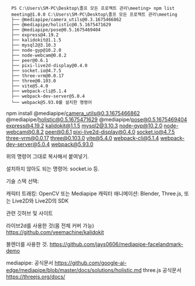 	  PS C:\Users\SM-PC\Desktop\졸프 모든 프로젝트 관리\meeting> npm list
	  meeting@1.0.0 C:\Users\SM-PC\Desktop\졸프 모든 프로젝트 관리\meeting
	  ├── @mediapipe/camera_utils@0.3.1675466862
	  ├── @mediapipe/holistic@0.5.1675471629
	  ├── @mediapipe/pose@0.5.1675469404
	  ├── express@4.19.2
	  ├── kalidokit@1.1.5
	  ├── mysql2@3.10.3
	  ├── node-gyp@10.2.0
	  ├── node-webcam@0.8.2
	  ├── peer@0.6.1
	  ├── pixi-live2d-display@0.4.0
	  ├── socket.io@4.7.5
	  ├── three-vrm@0.0.17
	  ├── three@0.103.0
	  ├── vite@5.4.0
	  ├── webpack-cli@5.1.4
	  ├── webpack-dev-server@5.0.4
	  └── webpack@5.93.0를 설치한 명령어

npm install @mediapipe/camera_utils@0.3.1675466862 @mediapipe/holistic@0.5.1675471629 @mediapipe/pose@0.5.1675469404 express@4.19.2 kalidokit@1.1.5 mysql2@3.10.3 node-gyp@10.2.0 node-webcam@0.8.2 peer@0.6.1 pixi-live2d-display@0.4.0 socket.io@4.7.5 three-vrm@0.0.17 three@0.103.0 vite@5.4.0 webpack-cli@5.1.4 webpack-dev-server@5.0.4 webpack@5.93.0

위의 명령어 그대로 복사해서 붙여넣기.

설치하지 않아도 되는 명령어: socket.io 등. 

기술 스택 선택:

캐릭터 트래킹: OpenCV 또는 Mediapipe
캐릭터 애니메이션: Blender, Three.js, 또는 Live2D와 Live2D의 SDK

관련 깃허브 및 사이트

라이브2d를 사용한 것(몸 전체 커버 가능)
https://github.com/yeemachine/kalidokit

블렌더를 사용한 것.
https://github.com/jays0606/mediapipe-facelandmark-demo

mediapipe: 공식문서
https://github.com/google-ai-edge/mediapipe/blob/master/docs/solutions/holistic.md
three.js  공식문서
https://threejs.org/docs/
